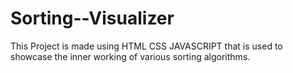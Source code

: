 # Sorting--Visualizer
This Project is made using HTML CSS JAVASCRIPT that is used to showcase the inner working of various sorting algorithms.
